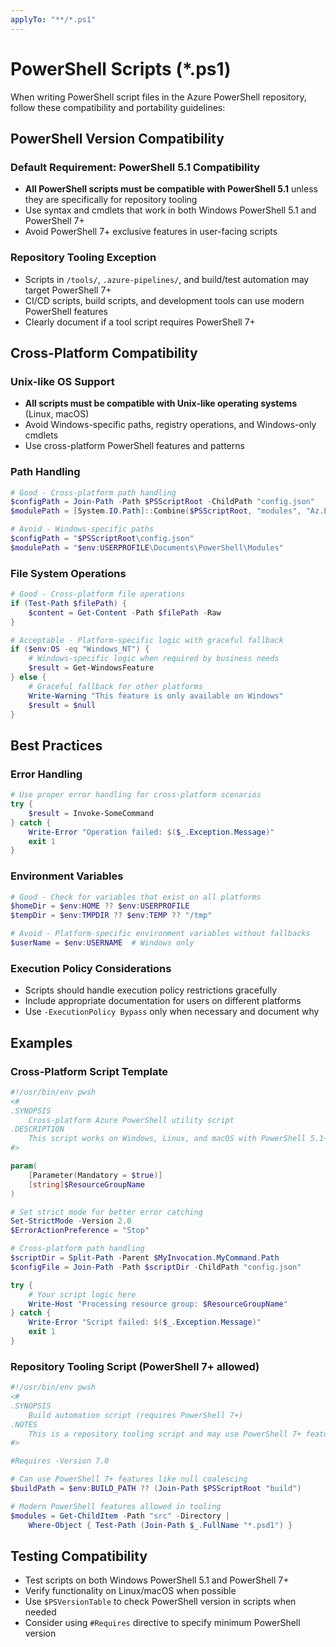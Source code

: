 ```yaml
---
applyTo: "**/*.ps1"
---
```


# PowerShell Scripts (*.ps1)

When writing PowerShell script files in the Azure PowerShell repository, follow these compatibility and portability guidelines:

## PowerShell Version Compatibility

### Default Requirement: PowerShell 5.1 Compatibility
- **All PowerShell scripts must be compatible with PowerShell 5.1** unless they are specifically for repository tooling
- Use syntax and cmdlets that work in both Windows PowerShell 5.1 and PowerShell 7+
- Avoid PowerShell 7+ exclusive features in user-facing scripts

### Repository Tooling Exception
- Scripts in `/tools/`, `.azure-pipelines/`, and build/test automation may target PowerShell 7+
- CI/CD scripts, build scripts, and development tools can use modern PowerShell features
- Clearly document if a tool script requires PowerShell 7+

## Cross-Platform Compatibility

### Unix-like OS Support
- **All scripts must be compatible with Unix-like operating systems** (Linux, macOS)
- Avoid Windows-specific paths, registry operations, and Windows-only cmdlets
- Use cross-platform PowerShell features and patterns

### Path Handling
```powershell
# Good - Cross-platform path handling
$configPath = Join-Path -Path $PSScriptRoot -ChildPath "config.json"
$modulePath = [System.IO.Path]::Combine($PSScriptRoot, "modules", "Az.Example")

# Avoid - Windows-specific paths
$configPath = "$PSScriptRoot\config.json"
$modulePath = "$env:USERPROFILE\Documents\PowerShell\Modules"
```

### File System Operations
```powershell
# Good - Cross-platform file operations
if (Test-Path $filePath) {
    $content = Get-Content -Path $filePath -Raw
}

# Acceptable - Platform-specific logic with graceful fallback
if ($env:OS -eq "Windows_NT") { 
    # Windows-specific logic when required by business needs
    $result = Get-WindowsFeature
} else {
    # Graceful fallback for other platforms
    Write-Warning "This feature is only available on Windows"
    $result = $null
}
```

## Best Practices

### Error Handling
```powershell
# Use proper error handling for cross-platform scenarios
try {
    $result = Invoke-SomeCommand
} catch {
    Write-Error "Operation failed: $($_.Exception.Message)"
    exit 1
}
```

### Environment Variables
```powershell
# Good - Check for variables that exist on all platforms
$homeDir = $env:HOME ?? $env:USERPROFILE
$tempDir = $env:TMPDIR ?? $env:TEMP ?? "/tmp"

# Avoid - Platform-specific environment variables without fallbacks
$userName = $env:USERNAME  # Windows only
```

### Execution Policy Considerations
- Scripts should handle execution policy restrictions gracefully
- Include appropriate documentation for users on different platforms
- Use `-ExecutionPolicy Bypass` only when necessary and document why

## Examples

### Cross-Platform Script Template
```powershell
#!/usr/bin/env pwsh
<#
.SYNOPSIS
    Cross-platform Azure PowerShell utility script
.DESCRIPTION
    This script works on Windows, Linux, and macOS with PowerShell 5.1+
#>

param(
    [Parameter(Mandatory = $true)]
    [string]$ResourceGroupName
)

# Set strict mode for better error catching
Set-StrictMode -Version 2.0
$ErrorActionPreference = "Stop"

# Cross-platform path handling
$scriptDir = Split-Path -Parent $MyInvocation.MyCommand.Path
$configFile = Join-Path -Path $scriptDir -ChildPath "config.json"

try {
    # Your script logic here
    Write-Host "Processing resource group: $ResourceGroupName"
} catch {
    Write-Error "Script failed: $($_.Exception.Message)"
    exit 1
}
```

### Repository Tooling Script (PowerShell 7+ allowed)
```powershell
#!/usr/bin/env pwsh
<#
.SYNOPSIS
    Build automation script (requires PowerShell 7+)
.NOTES
    This is a repository tooling script and may use PowerShell 7+ features
#>

#Requires -Version 7.0

# Can use PowerShell 7+ features like null coalescing
$buildPath = $env:BUILD_PATH ?? (Join-Path $PSScriptRoot "build")

# Modern PowerShell features allowed in tooling
$modules = Get-ChildItem -Path "src" -Directory | 
    Where-Object { Test-Path (Join-Path $_.FullName "*.psd1") }
```

## Testing Compatibility
- Test scripts on both Windows PowerShell 5.1 and PowerShell 7+
- Verify functionality on Linux/macOS when possible
- Use `$PSVersionTable` to check PowerShell version in scripts when needed
- Consider using `#Requires` directive to specify minimum PowerShell version